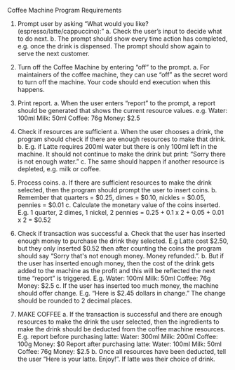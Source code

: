 Coffee Machine Program Requirements

1. Prompt user by asking “What would you like? (espresso/latte/cappuccino):”
  a. Check the user’s input to decide what to do next.
  b. The prompt should show every time action has completed, e.g. once the drink is
  dispensed. The prompt should show again to serve the next customer.

2. Turn off the Coffee Machine by entering “off” to the prompt.
  a. For maintainers of the coffee machine, they can use “off” as the secret word to turn off
  the machine. Your code should end execution when this happens.

3. Print report.
  a. When the user enters “report” to the prompt, a report should be generated that shows
  the current resource values. e.g.
  Water: 100ml
  Milk: 50ml
  Coffee: 76g
  Money: $2.5

4. Check if resources are sufficient
  a. When the user chooses a drink, the program should check if there are enough
  resources to make that drink.
  b. E.g. if Latte requires 200ml water but there is only 100ml left in the machine. It should
  not continue to make the drink but print: “Sorry there is not enough water.”
  c. The same should happen if another resource is depleted, e.g. milk or coffee.

5. Process coins.
  a. If there are sufficient resources to make the drink selected, then the program should
  prompt the user to insert coins.
  b. Remember that quarters = $0.25, dimes = $0.10, nickles = $0.05, pennies = $0.01
  c. Calculate the monetary value of the coins inserted. E.g. 1 quarter, 2 dimes, 1 nickel, 2
  pennies = 0.25 + 0.1 x 2 + 0.05 + 0.01 x 2 = $0.52

6. Check if transaction was successful
  a. Check that the user has inserted enough money to purchase the drink they selected.
  E.g Latte cost $2.50, but they only inserted $0.52 then after counting the coins the
  program should say “Sorry that's not enough money. Money refunded.”.
  b. But if the user has inserted enough money, then the cost of the drink gets added to the
  machine as the profit and this will be reflected the next time “report” is triggered. E.g.
  Water: 100ml
  Milk: 50ml
  Coffee: 76g
  Money: $2.5
  c. If the user has inserted too much money, the machine should offer change.
  E.g. “Here is $2.45 dollars in change.” The change should be rounded to 2 decimal
  places.

7. MAKE COFFEE
  a. If the transaction is successful and there are enough resources to make the drink the
  user selected, then the ingredients to make the drink should be deducted from the
  coffee machine resources.
  E.g. report before purchasing latte:
  Water: 300ml
  Milk: 200ml
  Coffee: 100g
  Money: $0
  Report after purchasing latte:
  Water: 100ml
  Milk: 50ml
  Coffee: 76g
  Money: $2.5
  b. Once all resources have been deducted, tell the user “Here is your latte. Enjoy!”. If
  latte was their choice of drink.
